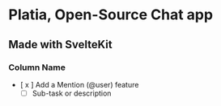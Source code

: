 # Platia, Open-Source Chat app

## Made with SvelteKit

### Column Name
- [ x ] Add a Mention (@user) feature
  - [ ] Sub-task or description

